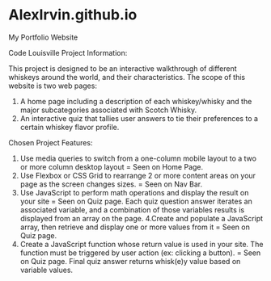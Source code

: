 # AlexIrvin.github.io
My Portfolio Website

Code Louisville Project Information:

This project is designed to be an interactive walkthrough of different whiskeys around the world, and their characteristics.
The scope of this website is two web pages:
  1. A home page including a description of each whiskey/whisky and the major subcategories associated with Scotch Whisky.
  2. An interactive quiz that tallies user answers to tie their preferences to a certain whiskey flavor profile.
  
  Chosen Project Features:
  1. Use media queries to switch from a one-column mobile layout to a two or more column desktop layout = Seen on Home Page.
  2. Use Flexbox or CSS Grid to rearrange 2 or more content areas on your page as the screen changes sizes. = Seen on Nav Bar.
  3. Use JavaScript to perform math operations and display the result on your site = Seen on Quiz page. Each quiz question answer iterates an associated variable, and a combination of those variables results is displayed from an array on the page.
  4.Create and populate a JavaScript array, then retrieve and display one or more values from it = Seen on Quiz page.
  5. Create a JavaScript function whose return value is used in your site. The function must be triggered by user action (ex: clicking a button). = Seen on Quiz page. Final quiz answer returns whisk(e)y value based on variable values.
